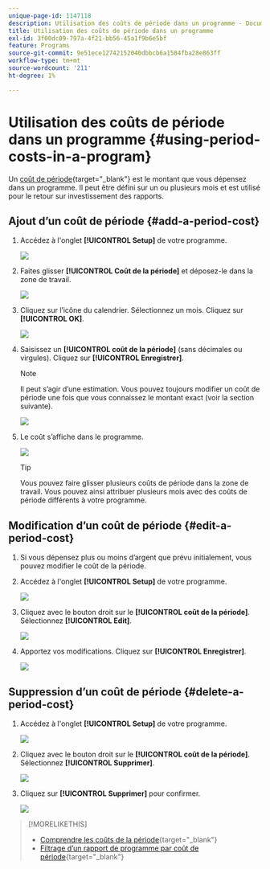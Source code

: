 ```yaml
---
unique-page-id: 1147118
description: Utilisation des coûts de période dans un programme - Documents Marketo - Documentation du produit
title: Utilisation des coûts de période dans un programme
exl-id: 3f00dc09-797a-4f21-bb56-45a1f9b6e5bf
feature: Programs
source-git-commit: 9e51ece12742152040dbbcb6a1584fba28e863ff
workflow-type: tm+mt
source-wordcount: '211'
ht-degree: 1%

---
```


# Utilisation des coûts de période dans un programme {#using-period-costs-in-a-program}

Un [coût de période](/help/marketo/product-docs/core-marketo-concepts/programs/working-with-programs/understanding-period-costs.md){target="_blank"} est le montant que vous dépensez dans un programme. Il peut être défini sur un ou plusieurs mois et est utilisé pour le retour sur investissement des rapports.

## Ajout d’un coût de période  {#add-a-period-cost}

1. Accédez à l&#39;onglet **[!UICONTROL Setup]** de votre programme.

   ![](assets/image2014-9-18-12-3a9-3a46.png)

1. Faites glisser **[!UICONTROL Coût de la période]** et déposez-le dans la zone de travail.

   ![](assets/image2014-9-18-12-3a9-3a57.png)

1. Cliquez sur l’icône du calendrier. Sélectionnez un mois. Cliquez sur **[!UICONTROL OK]**.

   ![](assets/image2014-9-18-12-3a10-3a13.png)

1. Saisissez un **[!UICONTROL coût de la période]** (sans décimales ou virgules). Cliquez sur **[!UICONTROL Enregistrer]**.

   >[!NOTE]
   >
   >Il peut s’agir d’une estimation. Vous pouvez toujours modifier un coût de période une fois que vous connaissez le montant exact (voir la section suivante).

   ![](assets/image2016-4-1-8-3a54-3a30.png)

1. Le coût s’affiche dans le programme.

   ![](assets/image2016-4-1-8-3a56-3a49.png)

   >[!TIP]
   >
   >Vous pouvez faire glisser plusieurs coûts de période dans la zone de travail. Vous pouvez ainsi attribuer plusieurs mois avec des coûts de période différents à votre programme.

## Modification d’un coût de période {#edit-a-period-cost}

1. Si vous dépensez plus ou moins d’argent que prévu initialement, vous pouvez modifier le coût de la période.

1. Accédez à l&#39;onglet **[!UICONTROL Setup]** de votre programme.

   ![](assets/image2014-9-18-14-3a3-3a6.png)

1. Cliquez avec le bouton droit sur le **[!UICONTROL coût de la période]**. Sélectionnez **[!UICONTROL Edit]**.

   ![](assets/image2014-9-18-14-3a3-3a23.png)

1. Apportez vos modifications. Cliquez sur **[!UICONTROL Enregistrer]**.

   ![](assets/image2014-9-18-14-3a3-3a41.png)

## Suppression d’un coût de période {#delete-a-period-cost}

1. Accédez à l&#39;onglet **[!UICONTROL Setup]** de votre programme.

   ![](assets/image2014-9-18-14-3a4-3a11.png)

1. Cliquez avec le bouton droit sur le **[!UICONTROL coût de la période]**. Sélectionnez **[!UICONTROL Supprimer]**.

   ![](assets/image2014-9-18-14-3a4-3a22.png)

1. Cliquez sur **[!UICONTROL Supprimer]** pour confirmer.

   ![](assets/image2014-9-18-14-3a4-3a35.png)

>[!MORELIKETHIS]
>
>* [Comprendre les coûts de la période](/help/marketo/product-docs/core-marketo-concepts/programs/working-with-programs/understanding-period-costs.md){target="_blank"}
>* [Filtrage d’un rapport de programme par coût de période](/help/marketo/product-docs/core-marketo-concepts/programs/program-performance-report/filter-a-program-report-by-period-cost.md){target="_blank"}
